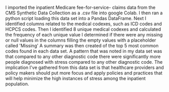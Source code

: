 I imported the inpatient Medicare fee-for-service- claims data from the CMS Synthetic Data Collection as a .csv file into google Colab.
I then ran a python script loading this data set into a Pandas DataFrame. 
Next I identified columns related to the medical codexes, such as ICD codes and HCPCS codes. 
Then I identified 8 unique medical codexes and calculated the frequency of each unique value
I determined if there were any missing or null values in the columns filling the empty values with a placeholder called 'Missing'
A summary was then created of the top 5 most common codes found in each data set. 
A pattern that was noted in my data set was that compared to any other diagnostic code there were significantly more people diagnosed with stress compared to any other diagnostic code.
The implication I've gathered from this data set is that healthcare providers and policy makers should put more focus and apply policies and practices that will help minimize the high instances of stress among the inpatient population.
